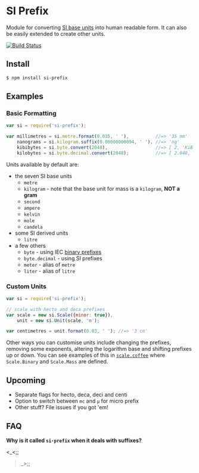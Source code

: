 # SI Prefix

Module for converting [SI base units](http://en.wikipedia.org/wiki/SI_base_unit) into human readable form. It can also be easily extended to create other units.

[![Build Status](https://secure.travis-ci.org/mal/si-prefix.png)](http://travis-ci.org/mal/si-prefix)

## Install

~~~sh
$ npm install si-prefix
~~~

## Examples

### Basic Formatting

~~~js
var si = require('si-prefix');

var millimetres = si.metre.format(0.035, ' '),          //=> '35 mm'
    nanograms = si.kilogram.suffix(0.00000000094, ' '), //=> 'ng'
    kibibytes = si.byte.convert(2048),                  //=> [ 2, 'KiB' ]
    kilobytes = si.byte.decimal.convert(2048);          //=> [ 2.048, 'kB' ]
~~~

Units available by default are:
  * the seven SI base units
      * `metre`
      * `kilogram` - note that the base unit for mass is a `kilogram`, **NOT a gram**
      * `second`
      * `ampere`
      * `kelvin`
      * `mole`
      * `candela`
  * some SI derived units
      * `litre`
  * a few others
      * `byte` - using IEC [binary prefixes](http://en.wikipedia.org/wiki/Binary_prefix)
      * `byte.decimal` - using SI prefixes
      * `meter` - alias of `metre`
      * `liter` - alias of `litre`

### Custom Units

~~~js
var si = require('si-prefix');

// scale with hecto and deca prefixes
var scale = new si.Scale({minor: true}),
    unit = new si.Unit(scale, 'm');

var centimetres = unit.format(0.03, ' '); //=> '3 cm'
~~~

Other ways you can customise units include changing the prefixes, removing some exponents, altering the logarithm base and shifting prefixes up or down. You can see examples of this in [`scale.coffee`](/src/scale.coffee) where `Scale.Binary` and `Scale.Mass` are defined.

## Upcoming

  * Separate flags for hecto, deca, deci and centi
  * Option to switch between `mc` and `µ` for micro prefix
  * Other stuff? File issues if you got 'em!

## FAQ

**Why is it called `si-prefix` when it deals with suffixes?**

<\_<;;
>\_>;;
